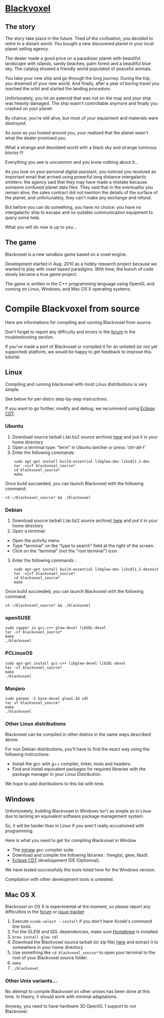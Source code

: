 [Blackvoxel](http://blackvoxel.com/)
==========

The story
---------

The story take place in the future. Tired of the civilisation, you decided to retire to a distant world.
You bought a new discovered planet in your local planet selling agency.

The dealer made a good price on a paradisiac planet with beautiful landscape with islands, sandy beaches, palm forest and a beautiful blue sky.
The catalog showed a friendly world populated of peaceful animals.

You take your new ship and go through the long journey.
During the trip, you dreamed of your new world.
And finally, after a year of boring travel you reached the orbit and started the landing procedure.

Unfortunately, you hit an asteroid that was not on the map and your ship was heavily damaged.
The ship wasn't controllable anymore and finally you crashed on your planet.

By chance, you're still alive, but most of your equipment and materials were destroyed.

As soon as you looked around you, your realized that the planet wasn't what the dealer promised you.

What a strange and desolated world with a black sky and strange luminous blocks !!!

Everything you see is uncommon and you know nothing about it...

As you look on your personal digital assistant, you noticed you received an important email that arrived using powerful long distance intergalactic emitters: the agency said that they may have made a mistake because someone confused planet data files.
They said that in the eventuality you remain alive, the sales contract did not mention the details of the surface of the planet, and unfortunately, they can't make any exchange and refund.

But before you can do something, you have no choice: you have no intergalactic ship to escape and no suitable communication equipment to query some help.

What you will do now is up to you...

The game
--------

Blackvoxel is a new sandbox game based on a voxel engine.

Development started in Aug. 2010 as a hobby research project because we wanted to play with voxel based paradigms.
With time, the bunch of code slowly became a true game project.

The game is written in the C++ programming language using OpenGL and running on Linux, Windows, and Mac OS X operating systems.

Compile Blackvoxel from source
==============================

Here are informations for compiling and running Blackvoxel from source.

Don't forget to report any difficulty and errors in the [forum](http://forum.blackvoxel.com/) in the troubleshooting section.

If you've made a port of Blackvoxel or compiled it for an unlisted (or
not yet supported) platform, we would be happy to get feedback to
improve this tutorial.

Linux
-----

Compiling and running blackvoxel with most Linux distributions is very
simple.

See below for per-distro step-by-step instructions.

If you want to go further, modify and debug, we recommend using [Eclipse
CDT](https://www.eclipse.org/cdt/).

### Ubuntu

1. Download source tarball (.tar.bz2 source archive) [here](http://blackvoxel.com/view.php?node=1541) and put it in your home directory
2. Open a terminal type: "term" in Ubuntu lancher or press 'ctrl-alt-t'
3. Enter the following commands:
```
    sudo apt-get install build-essential libglew-dev libsdl1.2-dev
    tar -xjvf blackvoxel_source*
    cd blackvoxel_source*
    make
```

Once build succeeded, you can launch Blackvoxel with the following command:

    cd ~/blackvoxel_source* && ./blackvoxel

### Debian

1. Download source tarball (.tar.bz2 source archive) [here](http://blackvoxel.com/view.php?node=1541) and put it in your home directory
2. Open a terminal:
-   Open the activity menu
-   Type "terminal" on the "type to search" field at the right of the
    screen.
-   Click on the "terminal" (not the "root terminal") icon.
3. Enter the following commands :
```
    sudo apt-get install build-essential libglew-dev libsdl1.2-devexit
    tar -xjvf blackvoxel_source*
    cd blackvoxel_source*
    make
```

Once build succeeded, you can launch Blackvoxel with the following
command:

    cd ~/blackvoxel_source* && ./blackvoxel

### openSUSE

    sudo zypper in gcc-c++ glew-devel libSDL-devel
    tar -xf blackvoxel_source*
    make
    ./blackvoxel

### PCLinuxOS

    sudo apt-get install gcc-c++ libglew-devel libSDL-devel
    tar -xf blackvoxel_source*
    make
    ./blackvoxel

### Manjaro

    sudo pacman -S base-devel glew1.10 sdl
    tar xf blackvoxel_source*
    make
    ./blackvoxel

### Other Linux distributions

Blackvoxel can be compiled in other distros in
the same ways described above.

For non Debian distributions, you'll have to find the exact way using
the following instructions:

-   Install the gcc with g++ compiler, linker, tools and headers.
-   Find and Install equivalent packages for required libraries with the
    package manager in your Linux Distribution.

We hope to add distributions to this list with time.

Windows
-------

Unfortunately, building Blackvoxel in Windows isn't as simple as in
Linux due to lacking an equivalent software package management
system.

So, it will be harder than in Linux if you aren't really accustomed with
programming.

Here is what you need to get for compiling Blackvoxel in Window

-   The [mingw](http://www.mingw.org/) gcc compiler suite.
-   Download and compile the following libraries : freeglut, glew,
    libsdl.
-   [Eclipse CDT](https://www.eclipse.org/cdt/) developpment IDE
    (Optionnal).

We have tested successfully the tools listed here for the Windows
version.

Compilation with other development tools is untested.

Mac OS X
--------

Blackvoxel on OS X is experimental at the moment, so please report any difficulties in
the [forum](http://forum.blackvoxel.com/) or
[issue tracker](https://github.com/Blackvoxel/Blackvoxel/issues)

1. Execute `xcode-select --install` if you don't have Xcode's command line tools.
2. For the GLEW and SDL dependencies, make sure [Homebrew](https://brew.sh/) is installed.
3. `brew install glew sdl`
4. Download the Blackvoxel source tarball (or zip file) [here](http://blackvoxel.com/view.php?node=1541) and extract it to somewhere in your home directory
5. Use something like `cd blackvoxel_source*` to open your terminal to the root of your Blackvoxel source folder.
6. `make`
7. `./blackvoxel`

### Other Unix variants...

No attempt to compile Blackvoxel on other unixes has been done at this
time. In theory, it should work with minimal adaptations.

Anyway, you need to have hardware 3D OpenGL 1 support to run Blackvoxel.
